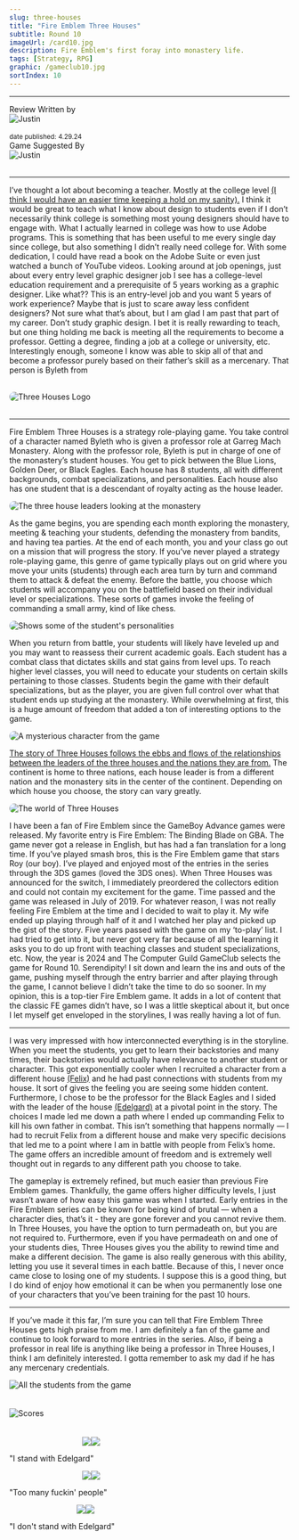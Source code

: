 ```yaml
---
slug: three-houses
title: "Fire Emblem Three Houses"
subtitle: Round 10
imageUrl: /card10.jpg
description: Fire Emblem's first foray into monastery life.
tags: [Strategy, RPG]
graphic: /gameclub10.jpg
sortIndex: 10
---
```

---
<div class="reviewinfo">
	
<div style=""><span>Review Written by</span>
<div class="reviewimg"><img src="/reviews/reviewjustin.png"
alt="Justin"/> </div><br>
<sub>date published: 4.29.24</sub></div>

<div style=""><span>Game Suggested By</span>
<div class="reviewimg"><img src="/reviews/reviewjustin.png"
alt="Justin"/> </div><br></div>

</div>

---

I’ve thought a lot about becoming a teacher. Mostly at the college level [(I think I would have an easier time keeping a hold on my sanity).](/reviews/threehouses/kids.gif) I think it would be great to teach what I know about design to students even if I don’t necessarily think college is something most young designers should have to engage with. What I actually learned in college was how to use Adobe programs. This is something that has been useful to me every single day since college, but also something I didn’t really need college for. With some dedication, I could have read a book on the Adobe Suite or even just watched a bunch of YouTube videos. Looking around at job openings, just about every entry level graphic designer job I see has a college-level education requirement and a prerequisite of 5 years working as a graphic designer. Like what?? This is an entry-level job and you want 5 years of work experience? Maybe that is just to scare away less confident designers? Not sure what that’s about, but I am glad I am past that part of my career. Don’t study graphic design. I bet it is really rewarding to teach, but one thing holding me back is meeting all the requirements to become a professor. Getting a degree, finding a job at a college or university, etc. Interestingly enough, someone I know was able to skip all of that and become a professor purely based on their father’s skill as a mercenary. That person is Byleth from <br><br>

<div class="reviewlogo"><img src="/reviews/threehouses/logowhite.png"
alt="Three Houses Logo" style="border-radius: 20px;"/></div><br>

---


Fire Emblem Three Houses is a strategy role-playing game. You take control of a character named Byleth who is given a professor role at Garreg Mach Monastery. Along with the professor role, Byleth is put in charge of one of the monastery’s student houses. You get to pick between the Blue Lions, Golden Deer, or Black Eagles. Each house has 8 students, all with different backgrounds, combat specializations, and personalities. Each house also has one student that is a descendant of royalty acting as the house leader.

<div class="reviewsplit"><img src="/reviews/threehouses/monastery.jpg"
alt="The three house leaders looking at the monastery" style="border-radius: 20px;"/></div>

As the game begins, you are spending each month exploring the monastery, meeting & teaching your students, defending the monastery from bandits, and having tea parties. At the end of each month, you and your class go out on a mission that will progress the story. If you’ve never played a strategy role-playing game, this genre of game typically plays out on grid where you move your units (students) through each area turn by turn and command them to attack & defeat the enemy. Before the battle, you choose which students will accompany you on the battlefield based on their individual level or specializations. These sorts of games invoke the feeling of commanding a small army, kind of like chess. 

<div class="reviewsplit"><img src="/reviews/threehouses/personality.gif"
alt="Shows some of the student's personalities" style="border-radius: 20px;"/></div>

When you return from battle, your students will likely have leveled up and you may want to reassess their current academic goals. Each student has a combat class that dictates skills and stat gains from level ups. To reach higher level classes, you will need to educate your students on certain skills pertaining to those classes. Students begin the game with their default specializations, but as the player, you are given full control over what that student ends up studying at the monastery. While overwhelming at first, this is a huge amount of freedom that added a ton of interesting options to the game.

<div class="reviewsplit"><img src="/reviews/threehouses/sothis.jpg"
alt="A mysterious character from the game" style="border-radius: 20px;"/></div>

[The story of Three Houses follows the ebbs and flows of the relationships between the leaders of the three houses and the nations they are from.](/reviews/threehouses/dancing.avif) The continent is home to three nations, each house leader is from a different nation and the monastery sits in the center of the continent. Depending on which house you choose, the story can vary greatly.

<div class="reviewsplit"><img src="/reviews/threehouses/fodlan.jpeg"
alt="The world of Three Houses" style="border-radius: 20px;"/></div> 


I have been a fan of Fire Emblem since the GameBoy Advance games were released. My favorite entry is Fire Emblem: The Binding Blade on GBA. The game never got a release in English, but has had a fan translation for a long time. If you’ve played smash bros, this is the Fire Emblem game that stars Roy (our boy). I’ve played and enjoyed most of the entries in the series through the 3DS games (loved the 3DS ones).  When Three Houses was announced for the switch, I immediately preordered the collectors edition and could not contain my excitement for the game. Time passed and the game was released in July of 2019. For whatever reason, I was not really feeling Fire Emblem at the time and I decided to wait to play it. My wife ended up playing through half of it and I watched her play and picked up the gist of the story. Five years passed with the game on my ‘to-play’ list. I had tried to get into it, but never got very far because of all the learning it asks you to do up front with teaching classes and student specializations, etc. Now, the year is 2024 and The Computer Guild GameClub selects the game for Round 10. Serendipity! I sit down and learn the ins and outs of the game, pushing myself through the entry barrier and after playing through the game, I cannot believe I didn’t take the time to do so sooner. In my opinion, this is a top-tier Fire Emblem game. It adds in a lot of content that the classic FE games didn’t have, so I was a little skeptical about it, but once I let myself get enveloped in the storylines, I was really having a lot of fun. 

---

I was very impressed with how interconnected everything is in the storyline. When you meet the students, you get to learn their backstories and many times, their backstories would actually have relevance to another student or character. This got exponentially cooler when I recruited a character from a different house [(Felix)](/reviews/threehouses/felix.png) and he had past connections with students from my house. It sort of gives the feeling you are seeing some hidden content. Furthermore, I chose to be the professor for the Black Eagles and I sided with the leader of the house [(Edelgard)](/reviews/threehouses/edelgard.gif) at a pivotal point in the story. The choices I made led me down a path where I ended up commanding Felix to kill his own father in combat. This isn’t something that happens normally — I had to recruit Felix from a different house and make very specific decisions that led me to a point where I am in battle with people from Felix’s home. The game offers an incredible amount of freedom and is extremely well thought out in regards to any different path you choose to take.  

The gameplay is extremely refined, but much easier than previous Fire Emblem games. Thankfully, the game offers higher difficulty levels, I just wasn’t aware of how easy this game was when I started. Early entries in the Fire Emblem series can be known for being kind of brutal — when a character dies, that’s it - they are gone forever and you cannot revive them. In Three Houses, you have the option to turn permadeath on, but you are not required to. Furthermore, even if you have permadeath on and one of your students dies, Three Houses gives you the ability to rewind time and make a different decision. The game is also really generous with this ability, letting you use it several times in each battle. Because of this, I never once came close to losing one of my students. I suppose this is a good thing, but I do kind of enjoy how emotional it can be when you permanently lose one of your characters that you’ve been training for the past 10 hours. 

---

If you’ve made it this far, I’m sure you can tell that Fire Emblem Three Houses gets high praise from me. I am definitely a fan of the game and continue to look forward to more entries in the series. Also, if being a professor in real life is anything like being a professor in Three Houses, I think I am definitely interested. I gotta remember to ask my dad if he has any mercenary credentials.<br>


<div class="reviewsplit"><img src="/reviews/threehouses/students.jpg"
alt="All the students from the game"/><div>
<br><br>

<div class="reviewsplit"><img src="/reviews/scores/scoresoutline.png"
alt="Scores" /><div>

<br>
<br>

<div class="scores" style=" width: 100%;">
	 
<div class="stars"><img src="/reviews/reviewjustin.png" style="margin-left: 26%;"><img src="/reviews/scores/4star.png"><p>"I stand with Edelgard"</p></div>

<div class="cstars"><img src="/reviews/reviewcullen.png" style="margin-left: 26%;"><img src="/reviews/scores/2star.png"><p>"Too many fuckin' people"</p></div>

<div class="pstars"><img src="/reviews/reviewpatrick.png" style="margin-left: 24%;"><img src="/reviews/scores/4star.png"><p>"I don't stand with Edelgard"</p></div>

</div>
